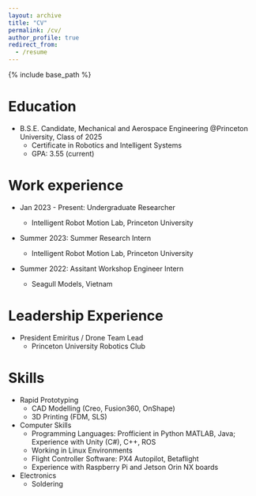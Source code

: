 ```yaml
---
layout: archive
title: "CV"
permalink: /cv/
author_profile: true
redirect_from:
  - /resume
---
```


{% include base_path %}

Education
======
* B.S.E. Candidate, Mechanical and Aerospace Engineering @Princeton University, Class of 2025
  * Certificate in Robotics and Intelligent Systems
  * GPA: 3.55 (current)

Work experience
======
* Jan 2023 - Present: Undergraduate Researcher
  * Intelligent Robot Motion Lab, Princeton University

* Summer 2023: Summer Research Intern
  * Intelligent Robot Motion Lab, Princeton University

* Summer 2022: Assitant Workshop Engineer Intern
  * Seagull Models, Vietnam

Leadership Experience
======
* President Emiritus / Drone Team Lead
  * Princeton University Robotics Club

Skills
======
* Rapid Prototyping
  * CAD Modelling (Creo, Fusion360, OnShape)
  * 3D Printing (FDM, SLS)
* Computer Skills
  * Programming Languages: Profficient in Python MATLAB, Java; Experience with Unity (C#), C++, ROS
  * Working in Linux Environments
  * Flight Controller Software: PX4 Autopilot, Betaflight
  * Experience with Raspberry Pi and Jetson Orin NX boards
* Electronics
  * Soldering


